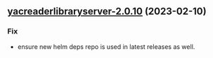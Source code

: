 

## [yacreaderlibraryserver-2.0.10](https://github.com/truecharts/charts/compare/yacreaderlibraryserver-2.0.9...yacreaderlibraryserver-2.0.10) (2023-02-10)

### Fix

- ensure new helm deps repo is used in latest releases as well.
  
  